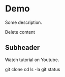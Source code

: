 # Demo

Some description.



Delete content


## Subheader

Watch tutorial on Youtube.

git clone
cd
ls -la
git status


























